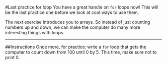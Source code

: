 #Last practice for loop
You have a great handle on `for` loops now! This will be the last practice one before we look at cool ways to use them.

The next exercise introduces you to arrays. So instead of just counting numbers up and down, we can make the computer do many more interesting things with loops.
***
##Instructions
Once more, for practice: write a `for` loop that gets the computer to count down from 100 until 0 by 5. This time, make sure not to print 0.